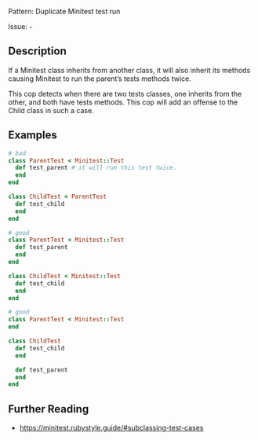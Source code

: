 Pattern: Duplicate Minitest test run

Issue: -

## Description

If a Minitest class inherits from another class, it will also inherit
its methods causing Minitest to run the parent’s tests methods twice.

This cop detects when there are two tests classes, one inherits from the
other, and both have tests methods. This cop will add an offense to the
Child class in such a case.

## Examples

``` ruby
# bad
class ParentTest < Minitest::Test
  def test_parent # it will run this test twice.
  end
end

class ChildTest < ParentTest
  def test_child
  end
end

# good
class ParentTest < Minitest::Test
  def test_parent
  end
end

class ChildTest < Minitest::Test
  def test_child
  end
end

# good
class ParentTest < Minitest::Test
end

class ChildTest
  def test_child
  end

  def test_parent
  end
end
```

## Further Reading

- <https://minitest.rubystyle.guide/#subclassing-test-cases>